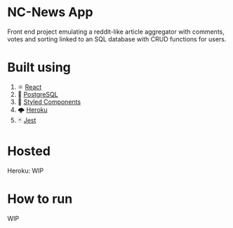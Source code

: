 # NC-News App

Front end project emulating a reddit-like article aggregator with comments, votes and sorting linked to an SQL database with CRUD functions for users.

# Built using

1.  ⚛️ [React](https://github.com/facebook/create-react-app)
2.  🐘 [PostgreSQL](https://www.npmjs.com/package/pg)
3.  💅 [Styled Components](https://www.npmjs.com/package/styled-components)
4.  🌩️ [Heroku](https://github.com/heroku)
5.  🃏 [Jest](https://www.npmjs.com/package/jest)

# Hosted

Heroku: WIP

# How to run

WIP
